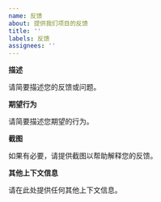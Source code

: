 ```yaml
---
name: 反馈
about: 提供我们项目的反馈
title: ''
labels: 反馈
assignees: ''
---
```


**描述**

请简要描述您的反馈或问题。

**期望行为**

请简要描述您期望的行为。

**截图**

如果有必要，请提供截图以帮助解释您的反馈。

**其他上下文信息**

请在此处提供任何其他上下文信息。
